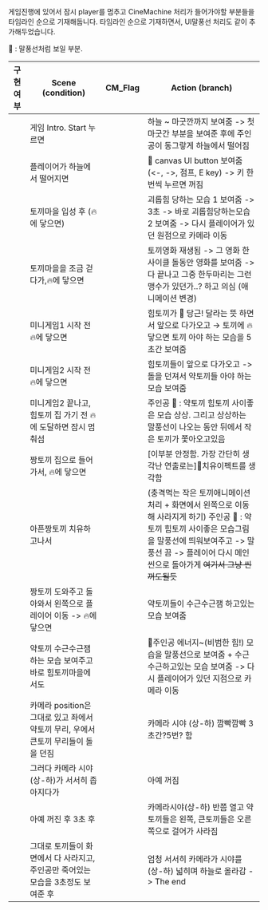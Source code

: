 게임진행에 있어서 잠시 player를 멈추고 CineMachine 처리가 들어가야할 부분들을 타임라인 순으로 기재해둡니다.
타임라인 순으로 기재하면서, UI말풍선 처리도 같이 추가해두었습니다.

💭 : 말풍선처럼 보일 부분.

| 구현여부                                                                                                                                | Scene (condition)                               | CM_Flag                                                                                          | Action (branch)                                                                                                   |
| --------------------------------------------------------------------------------------------------------------------------------------- | ----------------------------------------------- | ------------------------------------------------------------------------------------------------ | ----------------------------------------------------------------------------------------------------------------- |
|                                                                                                                                         | 게임 Intro. Start 누르면                        |                                                                                                  | 하늘 ~ 마굿깐까지 보여줌 -> 첫 마굿간 부분을 보여준 후에 주인공이 동그랗게 하늘에서 떨어짐                        |
|                                                                                                                                         | 플레이어가 하늘에서 떨어지면                    |                                                                                                  | 💭 canvas UI button 보여줌(<-, ->, 점프, E key) -> 키 한번씩 누르면 꺼짐                                          |
|                                                                                                                                         | 토끼마을 입성 후 (🔥에 닿으면)                  |                                                                                                  | 괴롭힘 당하는 모습 1 보여줌 -> 3초 -> 바로 괴롭힘당하는모습 2 보여줌 -> 다시 플레이어가 있던 원점으로 카메라 이동 |
|                                                                                                                                         | 토끼마을을 조금 걷다가,🔥에 닿으면              |                                                                                                  | 토끼영화 재생됨 -> 그 영화 한사이클 돌동안 영화를 보여줌 -> 다 끝나고 그중 한두마리는 그런 맹수가 있던가..? 하고 의심 (애니메이션 변경) |
|                                                                                                                                         | 미니게임1 시작 전  🔥에 닿으면                              |                                                                                                  | 힘토끼가 💭 당근! 달라는 뜻 하면서 앞으로 다가오고 → 토끼에 🔥닿으면 토끼 아야  하는 모습을 5초간 보여줌                                  |
|                                                                                                                                         | 미니게임2 시작 전  🔥에 닿으면                             |                                                                                                  | 힘토끼들이 앞으로 다가오고 -> 돌을 던져서 약토끼들 아야 하는 모습 보여줌                                                             |
|                                                                                                                                         | 미니게임2 끝나고, 힘토끼 집 가기 전 🔥에 도달하면 잠시 멈춰섬 |                                                                                                  | 주인공 💭 : 약토끼 힘토끼 사이좋은 모습 상상. 그리고 상상하는 말풍선이 나오는 동안 뒤에서 작은 토끼가 쫓아오고있음                                                                      |
|                                                                                                                                         | 짱토끼 집으로 들어가서, 🔥에 닿으면              |                                                                                                  | [이부분 안정함. 가장 간단히 생각난 연출로는]💭치유이펙트를 생각함                    |
|      | 아픈짱토끼 치유하고나서 |  |  (충격먹는 작은 토끼애니메이션 처리 + 화면에서 왼쪽으로 이동해 사라지게 하기) 주인공 💭 : 약토끼 힘토끼 사이좋은 모습그림을 말풍선에 띄워보여주고 -> 말풍선 끔 -> 플레이어 다시 메인씬으로 돌아가게 ~~여기서 그냥 씬 꺼도될듯~~ |
|                                                                                                                                         | 짱토끼 도와주고 돌아와서 왼쪽으로 플레이어 이동 ->  🔥에 닿으면              |                                                                                                  | 약토끼들이 수근수근잼 하고있는 모습 보여줌                                                                                    |
|                                                                                                                                         | 약토끼 수근수근잼 하는 모습 보여주고 바로 힘토끼마을에서도          |                                                                                                  | 💭주인공 에너지~(비범한 힘!) 모습을 말풍선으로 보여줌 + 수근수근하고있는 모습 보여줌 -> 다시 플레이어가 있던 지점으로 카메라 이동                                                 |
|                                                                                                                                         | 카메라 position은 그대로 있고 좌에서 약토끼 무리, 우에서 큰토끼 무리들이 돌을 던짐      |   | 카메라 시야 (상-하) 깜빡깜빡 3초간?5번? 함 |
| | 그러다 카메라 시야(상-하)가 서서히 좁아지다가  |  | 아예 꺼짐 |
| | 아예 꺼진 후 3초 후 |  | 카메라시야(상-하) 반쯤 열고 약토끼들은 왼쪽, 큰토끼들은 오른쪽으로 걸어가 사라짐 |
| | 그대로 토끼들이 화면에서 다 사라지고, 주인공만 죽어있는 모습을 3초정도 보여준 후  |  | 엄청 서서히 카메라가 시야를(상-하) 넓히며 하늘로 올라감 -> The end |
